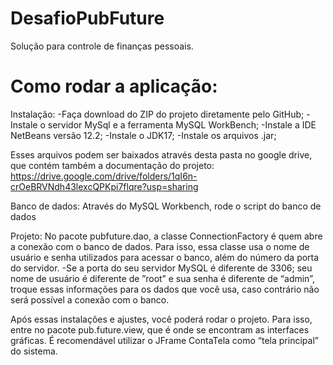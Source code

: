 # DesafioPubFuture
Solução para controle de finanças pessoais.


# Como rodar a aplicação:

Instalação:
-Faça download do ZIP do projeto diretamente pelo GitHub;
-Instale o servidor MySql e a ferramenta MySQL WorkBench;
-Instale a IDE NetBeans versão 12.2;
-Instale o JDK17;
-Instale os arquivos .jar;

Esses arquivos podem ser baixados através desta pasta no google drive, que contém também a documentação do projeto:
https://drive.google.com/drive/folders/1qI6n-crOeBRVNdh43lexcQPKpi7flqre?usp=sharing

Banco de dados:
Através do MySQL Workbench, rode o script do banco de dados

Projeto:
No pacote pubfuture.dao, a classe ConnectionFactory é quem abre a conexão com o banco de dados. Para isso, essa classe usa o nome de usuário e senha utilizados para acessar o banco, além do número da porta do servidor.
-Se a porta do seu  servidor MySQL é diferente de 3306; seu nome de usuário é diferente de ”root” e sua  senha é diferente de “admin”, troque essas informações para os dados que você usa, caso contrário não será possível a conexão com o banco.


Após essas instalações e ajustes, você poderá rodar o projeto. Para isso, entre no pacote pub.future.view, que é onde se encontram as interfaces gráficas.
É recomendável utilizar o JFrame ContaTela como “tela principal” do sistema.
